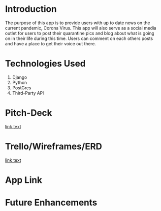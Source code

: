 # Introduction
The purpose of this app is to provide users with up to date news on the current pandemic, Corona Virus. This app will also serve as a social media outlet for users to post their quarantine pics and blog about what is going on in their life during this time. Users can comment on each others posts and have a place to get their voice out there. 
# Technologies Used
1. Django
2. Python
3. PostGres
4. Third-Party API
# Pitch-Deck
[link text](hhttps://docs.google.com/presentation/d/12Lnyw_LlU3nz-LPUxWS6mZItiMI2MBAXJbcABSDkgUo/edit?usp=sharing)
# Trello/Wireframes/ERD
[link text](https://trello.com/b/7C8dlyO5/corona-times)
# App Link
# Future Enhancements
